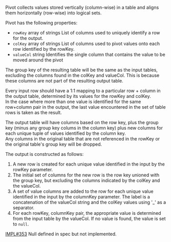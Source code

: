 









Pivot collects values stored vertically (column-wise) in a table and aligns them horizontally (row-wise) into logical sets.  


Pivot has the following properties:

* `rowKey` array of strings
    List of columns used to uniquely identify a row for the output.
* `colKey` array of strings
    List of columns used to pivot values onto each row identified by the rowKey.
* `valueCol` string
    Identifies the single column that contains the value to be moved around the pivot


The group key of the resulting table will be the same as the input tables, excluding the columns found in the colKey and valueCol.
This is because these columns are not part of the resulting output table.  

Every input row should have a 1:1 mapping to a particular row + column in the output table, determined by its values for the rowKey and colKey.   
In the case where more than one value is identified for the same row+column pair in the output, the last value
encountered in the set of table rows is taken as the result.

The output table will have columns based on the row key, plus the group key (minus any group key colums in the column key)
plus new columns for each unique tuple of values identified by the column key.  
Any columns in the original table that are not referenced in the rowKey or the original table's group key will be dropped.  

The output is constructed as follows:
1. A new row is created for each unique value identified in the input by the rowKey parameter.
2. The initial set of columns for the new row is the row key unioned with the group key, but excluding the columns indicated by the colKey and the valueCol.
3. A set of value columns are added to the row for each unique value identified in the input by the columnKey parameter.
The label is a concatenation of the valueCol string and the colKey values using '_' as a separator.
4. For each rowKey, columnKey pair, the appropriate value is determined from the input table by the valueCol.
If no value is found, the value is set to `null`.

[IMPL#353](https://github.com/influxdata/platform/issues/353) Null defined in spec but not implemented.  

